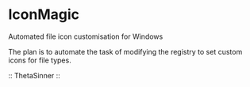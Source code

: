 # IconMagic
Automated file icon customisation for Windows

The plan is to automate the task of modifying the registry to set custom icons for file types.

:: ThetaSinner ::

